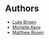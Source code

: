 # Authors

- [Luke Brown](https://github.com/lukebrown136/)
- [Michelle Keoy](https://github.com/michellekeoy)
- [Matthew Rosen](https://github.com/matthew-rosen-12)
